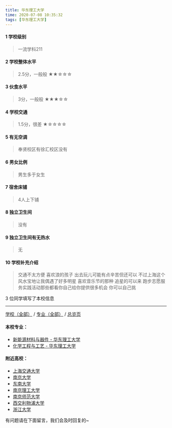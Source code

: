```yaml
---
title: 华东理工大学
time: 2020-07-08 10:35:32
tags: [华东理工大学]
---
```

#### 1 学校级别
> 一流学科211


#### 2 学校整体水平
> 2.5分，一般般
★★☆☆☆


#### 3 伙食水平
>  3分，一般般
★★★☆☆


#### 4 学校交通
> 1.5分，很差
★☆☆☆☆


#### 5 有无空调
> 奉贤校区有徐汇校区没有


#### 6 男女比例
> 男生多于女生


#### 7 宿舍床铺
> 4人上下铺
 

#### 8 独立卫生间
> 没有


#### 9 独立卫生间有无热水
> 无


#### 10 学校补充介绍
> 交通不太方便 喜欢浪的孩子 出去玩儿可能有点辛苦但还可以 不过上海这个风水宝地让我偶遇了好多明星 喜欢音乐节的那种 追星的可以来  跑步志愿服务实践活动那些都看你自己给你提供很多机会 你可以自己挑

3 位同学填写了本校信息
***
[学校（全部）](https://univgo.github.io/2020/07/08/3efa6bcca419) / [专业（全部）](https://univgo.github.io/2020/07/08/2d4c6d3552c2) / [总览页](https://univgo.github.io/2020/07/08/445daeb4fa00)
#### 本校专业：
- [新能源材料与器件 - 华东理工大学](https://univgo.github.io/2020/07/08/5c64dcf7f680)
- [化学工程与工艺 - 华东理工大学](https://univgo.github.io/2020/07/08/01ff842a6f1f)

#### 附近高校：
- [上海交通大学](https://univgo.github.io/2020/07/08/d68d2868c30c)
&nbsp; 
- [南京大学](https://univgo.github.io/2020/07/08/aae6858811c9)
- [东南大学](https://univgo.github.io/2020/07/08/7c9765dde398)
- [南京理工大学](https://univgo.github.io/2020/07/08/78f8c5c12c94)
- [南京师范大学](https://univgo.github.io/2020/07/08/cc0a5c5c4b7e)
- [西交利物浦大学](https://univgo.github.io/2020/07/08/bba556df68b5)
&nbsp; 
- [浙江大学](https://univgo.github.io/2020/07/08/c0e23bc1d7b6)


有问题请在下面留言，我们会及时回复的~
